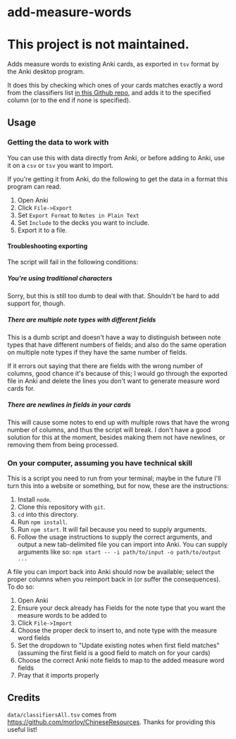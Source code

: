 # add-measure-words

# This project is not maintained.

Adds measure words to existing Anki cards, as exported in `tsv` format by the
Anki desktop program.

It does this by checking which ones of your cards matches exactly a word from
the classifiers list [in this Github
repo](https://github.com/morloy/ChineseResources),
and adds it to the specified column (or to the end if none is specified).

## Usage

### Getting the data to work with

You can use this with data directly from Anki, or before adding to Anki, use
it on a `csv` or `tsv` you want to import.

If you're getting it from Anki, do the following to get the data in a format
this program can read.

1. Open Anki
1. Click `File->Export`
1. Set `Export Format` to `Notes in Plain Text`
1. Set `Include` to the decks you want to include.
1. Export it to a file.

#### Troubleshooting exporting

The script will fail in the following conditions:

##### You're using traditional characters

Sorry, but this is still too dumb to deal with that. Shouldn't be hard to add
support for, though.

##### There are multiple note types with different fields

This is a dumb script and doesn't have a way to distinguish between note types
that have different numbers of fields; and also do the same operation on
multiple note types if they have the same number of fields.

If it errors out saying that there are fields with the wrong number of columns,
good chance it's because of this; I would go through the exported file in Anki
and delete the lines you don't want to generate measure word cards for.

##### There are newlines in fields in your cards

This will cause some notes to end up with multiple rows that have the wrong
number of columns, and thus the script will break. I don't have a good solution
for this at the moment, besides making them not have newlines, or removing them
from being processed.

### On your computer, assuming you have technical skill

This is a script you need to run from your terminal; maybe in the future I'll
turn this into a website or something, but for now, these are the instructions:

1. Install `node`.
1. Clone this repository with `git`.
1. `cd` into this directory.
1. Run `npm install`.
1. Run `npm start`. It will fail because you need to supply arguments.
1. Follow the usage instructions to supply the correct arguments, and output
   a new tab-delimited file you can import into Anki. You can supply arguments
   like so: `npm start -- -i path/to/input -o path/to/output ...`

A file you can import back into Anki should now be available; select the proper
columns when you reimport back in (or suffer the consequences). To do so:

1. Open Anki
1. Ensure your deck already has Fields for the note type that you want the
   measure words to be added to
1. Click `File->Import`
1. Choose the proper deck to insert to, and note type with the measure word
   fields
1. Set the dropdown to "Update existing notes when first field matches"
   (assuming the first field is a good field to match on for your cards)
1. Choose the correct Anki note fields to map to the added measure word fields
1. Pray that it imports properly

## Credits

`data/classifiersAll.tsv` comes from https://github.com/morloy/ChineseResources.
Thanks for providing this useful list!
